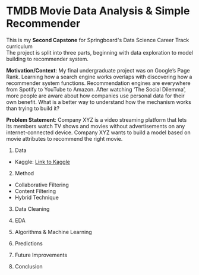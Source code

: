 # TMDB Movie Data Analysis & Simple Recommender
This is my **Second Capstone** for Springboard's Data Science Career Track curriculum  
The project is split into three parts, beginning with data exploration to model building to recommender system.  
  
**Motivation/Context**: My final undergraduate project was on Google’s Page Rank. Learning how a search engine works overlaps with discovering how a recommender system functions. Recommendation engines are everywhere from Spotify to YouTube to Amazon. After watching ‘The Social Dilemma’, more people are aware about how companies use personal data for their own benefit. What is a better way to understand how the mechanism works than trying to build it?
  
**Problem Statement**: Company XYZ is a video streaming platform that lets its members watch TV shows and movies without advertisements on any internet-connected device. Company XYZ wants to build a model based on movie attributes to recommend the right movie. 

1. Data   
* Kaggle: [Link to Kaggle](https://www.kaggle.com/rounakbanik/the-movies-dataset)   

2. Method    
* Collaborative Filtering  
* Content Filtering 
* Hybrid Technique  

3. Data Cleaning   

4. EDA  

5. Algorithms & Machine Learning  

6. Predictions  

7. Future Improvements  

8. Conclusion  




